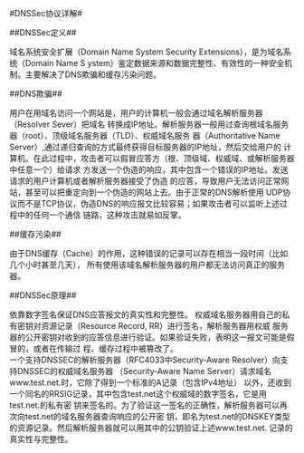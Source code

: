 ﻿#DNSSec协议详解#

##DNSSec定义##

域名系统安全扩展（Domain Name System Security Extensions），是为域名系统（Domain Name S
ystem）鉴定数据来源和数据完整性、有效性的一种安全机制。主要解决了DNS欺骗和缓存污染问题。


##DNS欺骗##

用户在用域名访问一个网站是，用户的计算机一般会通过域名解析服务器（Resolver Sever）把域名
转换成IP地址。解析服务器一般用过查询根域名服务器（root）、顶级域名服务器（TLD）、权威域名服务
器（Authoritative Name Server）,通过递归查询的方式最终获得目标服务器的IP地址，然后交给用户的
计算机。在此过程中，攻击者可以假冒应答方（根、顶级域、权威域、或解析服务器中任意一个）给请求
方发送一个伪造的响应，其中包含一个错误的IP地址。发送请求的用户计算机或者解析服务器接受了伪造
的应答，导致用户无法访问正常网站，甚至可以把重定向到一个伪造的网站上去。由于正常的DNS解析使用
UDP协议而不是TCP协议，伪造DNS的响应报文比较容易；如果攻击者可以监听上述过程中的任何一个通信
链路，这种攻击就易如反掌。

##缓存污染##
    
由于DNS缓存（Cache）的作用，这种错误的记录可以存在相当一段时间（比如几个小时甚至几天），
所有使用该域名解析服务器的用户都无法访问真正的服务器。

##DNSSec原理##
   
依靠数字签名保证DNS应答报文的真实性和完整性。
权威域名服务器用自己的私有密钥对资源记录（Resource Record, RR）进行签名，解析服务器用权威
服务器的公开密钥对收到的应答信息进行验证。如果验证失败，表明这一报文可能是假冒的，或者在传输过
程、缓存过程中被篡改了。  
一个支持DNSSEC的解析服务器（RFC4033中Security-Aware Resolver）向支持DNSSEC的权威域名服务器
（Security-Aware Name Server）请求域名www.test.net.时，它除了得到一个标准的A记录（包含IPv4地址）
以外，还收到一个同名的RRSIG记录，其中包含test.net这个权威域的数字签名，它是用test.net.的私有密
钥来签名的。为了验证这一签名的正确性，解析服务器可以再次向test.net的域名服务器查询响应的公开密
钥，即名为test.net的DNSKEY类型的资源记录。然后解析服务器就可以用其中的公钥验证上述www.test.net.
记录的真实性与完整性。